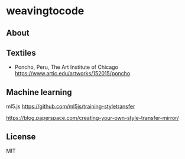 # weavingtocode

## About

## Textiles

* Poncho, Peru, The Art Institute of Chicago
https://www.artic.edu/artworks/152015/poncho

## Machine learning

ml5.js
https://github.com/ml5js/training-styletransfer

https://blog.paperspace.com/creating-your-own-style-transfer-mirror/

## License

MIT
